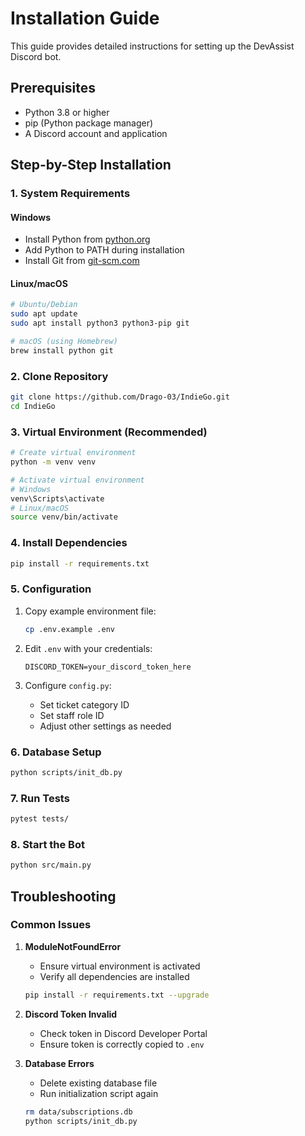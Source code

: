# Installation Guide

This guide provides detailed instructions for setting up the DevAssist Discord bot.

## Prerequisites

- Python 3.8 or higher
- pip (Python package manager)
- A Discord account and application

## Step-by-Step Installation

### 1. System Requirements

#### Windows

- Install Python from [python.org](https://python.org)
- Add Python to PATH during installation
- Install Git from [git-scm.com](https://git-scm.com)

#### Linux/macOS

```bash
# Ubuntu/Debian
sudo apt update
sudo apt install python3 python3-pip git

# macOS (using Homebrew)
brew install python git
```

### 2. Clone Repository

```bash
git clone https://github.com/Drago-03/IndieGo.git
cd IndieGo
```

### 3. Virtual Environment (Recommended)

```bash
# Create virtual environment
python -m venv venv

# Activate virtual environment
# Windows
venv\Scripts\activate
# Linux/macOS
source venv/bin/activate
```

### 4. Install Dependencies

```bash
pip install -r requirements.txt
```

### 5. Configuration

1. Copy example environment file:

   ```bash
   cp .env.example .env
   ```

2. Edit `.env` with your credentials:

   ```env
   DISCORD_TOKEN=your_discord_token_here
   ```

3. Configure `config.py`:
   - Set ticket category ID
   - Set staff role ID
   - Adjust other settings as needed

### 6. Database Setup

```bash
python scripts/init_db.py
```

### 7. Run Tests

```bash
pytest tests/
```

### 8. Start the Bot

```bash
python src/main.py
```

## Troubleshooting

### Common Issues

1. **ModuleNotFoundError**
   - Ensure virtual environment is activated
   - Verify all dependencies are installed

   ```bash
   pip install -r requirements.txt --upgrade
   ```

2. **Discord Token Invalid**
   - Check token in Discord Developer Portal
   - Ensure token is correctly copied to `.env`

3. **Database Errors**
   - Delete existing database file
   - Run initialization script again

   ```bash
   rm data/subscriptions.db
   python scripts/init_db.py
   ```

